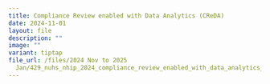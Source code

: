```yaml
---
title: Compliance Review enabled with Data Analytics (CReDA)
date: 2024-11-01
layout: file
description: ""
image: ""
variant: tiptap
file_url: /files/2024 Nov to 2025
  Jan/429_nuhs_nhip_2024_compliance_review_enabled_with_data_analytics_creda.pdf
---
```

